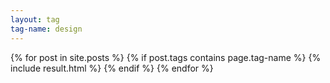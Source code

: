 ```yaml
---
layout: tag
tag-name: design
---
```

{% for post in site.posts %}
{% if post.tags contains page.tag-name %}
{% include result.html %}
{% endif %}
{% endfor %}
